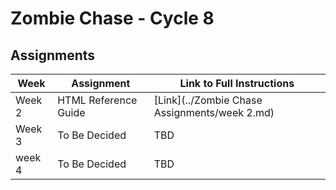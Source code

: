 # Zombie Chase - Cycle 8

## Assignments

| Week | Assignment | Link to Full Instructions |
| ----------- | ----------- |  ----------- |
| Week 2 | HTML Reference Guide | [Link](../Zombie Chase Assignments/week 2.md) |
| Week 3 | To Be Decided | TBD |
| week 4 | To Be Decided | TBD |
